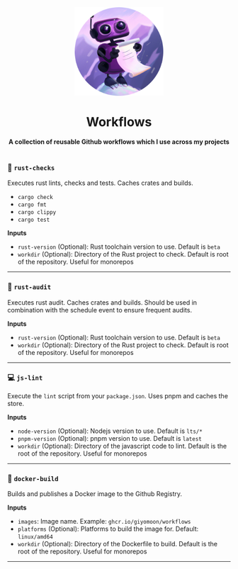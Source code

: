 <div align="center"> <img src="./assets/logo.png" width=200 /></div>
<h1 align="center">Workflows</h1>
<div align="center">
 <strong>
  A collection of reusable Github workflows which I use across my projects
 </strong>
</div>

<br />

### 🦀 `rust-checks`
Executes rust lints, checks and tests. Caches crates and builds.
- `cargo check`
- `cargo fmt`
- `cargo clippy`
- `cargo test`

**Inputs**
- `rust-version` (Optional): Rust toolchain version to use. Default is `beta`
- `workdir` (Optional): Directory of the Rust project to check. Default is root of the repository. Useful for monorepos
---

### 🦀 `rust-audit`
Executes rust audit. Caches crates and builds. Should be used in combination with the schedule event to ensure frequent audits.

**Inputs**
- `rust-version` (Optional): Rust toolchain version to use. Default is `beta`
- `workdir` (Optional): Directory of the Rust project to check. Default is root of the repository. Useful for monorepos
---

### 💻 `js-lint`
Execute the `lint` script from your `package.json`. Uses pnpm and caches the store.

**Inputs**
- `node-version` (Optional): Nodejs version to use. Default is `lts/*`
- `pnpm-version` (Optional): pnpm version to use. Default is `latest`
- `workdir` (Optional): Directory of the javascript code to lint. Default is the root of the repository. Useful for monorepos
---

### 🐳 `docker-build`
Builds and publishes a Docker image to the Github Registry.

**Inputs**
- `images`: Image name. Example: `ghcr.io/giyomoon/workflows`
- `platforms` (Optional): Platforms to build the image for. Default: `linux/amd64`
- `workdir` (Optional): Directory of the Dockerfile to build. Default is the root of the repository. Useful for monorepos
---
